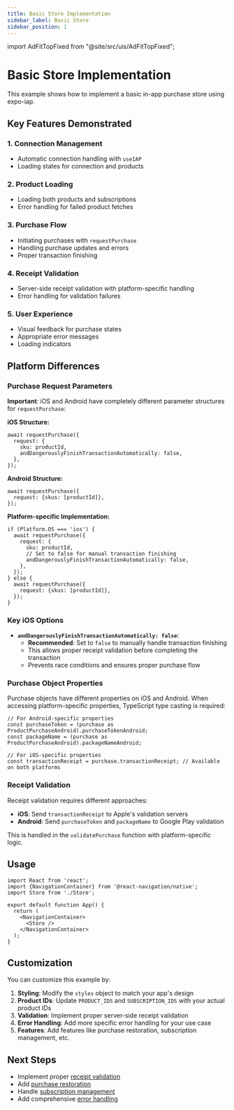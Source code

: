 ```yaml
---
title: Basic Store Implementation
sidebar_label: Basic Store
sidebar_position: 1
---
```


import AdFitTopFixed from "@site/src/uis/AdFitTopFixed";

# Basic Store Implementation

<AdFitTopFixed />

This example shows how to implement a basic in-app purchase store using expo-iap.

## Key Features Demonstrated

### 1. Connection Management

- Automatic connection handling with `useIAP`
- Loading states for connection and products

### 2. Product Loading

- Loading both products and subscriptions
- Error handling for failed product fetches

### 3. Purchase Flow

- Initiating purchases with `requestPurchase`
- Handling purchase updates and errors
- Proper transaction finishing

### 4. Receipt Validation

- Server-side receipt validation with platform-specific handling
- Error handling for validation failures

### 5. User Experience

- Visual feedback for purchase states
- Appropriate error messages
- Loading indicators

## Platform Differences

### Purchase Request Parameters

**Important**: iOS and Android have completely different parameter structures for `requestPurchase`:

**iOS Structure:**

```tsx
await requestPurchase({
  request: {
    sku: productId,
    andDangerouslyFinishTransactionAutomatically: false,
  },
});
```

**Android Structure:**

```tsx
await requestPurchase({
  request: {skus: [productId]},
});
```

**Platform-specific Implementation:**

```tsx
if (Platform.OS === 'ios') {
  await requestPurchase({
    request: {
      sku: productId,
      // Set to false for manual transaction finishing
      andDangerouslyFinishTransactionAutomatically: false,
    },
  });
} else {
  await requestPurchase({
    request: {skus: [productId]},
  });
}
```

### Key iOS Options

- **`andDangerouslyFinishTransactionAutomatically: false`**:
  - **Recommended**: Set to `false` to manually handle transaction finishing
  - This allows proper receipt validation before completing the transaction
  - Prevents race conditions and ensures proper purchase flow

### Purchase Object Properties

Purchase objects have different properties on iOS and Android. When accessing platform-specific properties, TypeScript type casting is required:

```tsx
// For Android-specific properties
const purchaseToken = (purchase as ProductPurchaseAndroid).purchaseTokenAndroid;
const packageName = (purchase as ProductPurchaseAndroid).packageNameAndroid;

// For iOS-specific properties
const transactionReceipt = purchase.transactionReceipt; // Available on both platforms
```

### Receipt Validation

Receipt validation requires different approaches:

- **iOS**: Send `transactionReceipt` to Apple's validation servers
- **Android**: Send `purchaseToken` and `packageName` to Google Play validation

This is handled in the `validatePurchase` function with platform-specific logic.

## Usage

```tsx
import React from 'react';
import {NavigationContainer} from '@react-navigation/native';
import Store from './Store';

export default function App() {
  return (
    <NavigationContainer>
      <Store />
    </NavigationContainer>
  );
}
```

## Customization

You can customize this example by:

1. **Styling**: Modify the `styles` object to match your app's design
2. **Product IDs**: Update `PRODUCT_IDS` and `SUBSCRIPTION_IDS` with your actual product IDs
3. **Validation**: Implement proper server-side receipt validation
4. **Error Handling**: Add more specific error handling for your use case
5. **Features**: Add features like purchase restoration, subscription management, etc.

## Next Steps

- Implement proper [receipt validation](../guides/purchases#receipt-validation)
- Add [purchase restoration](../guides/purchases#purchase-restoration)
- Handle [subscription management](../api/methods/core-methods#deeplinktosubscriptions)
- Add comprehensive [error handling](../guides/troubleshooting)
